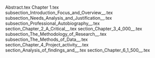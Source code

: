 Abstract.tex
Chapter 1.tex
subsection_Introduction_Focus_and_Overview__.tex
subsection_Needs_Analysis_and_Justification__.tex
subsection_Professional_Autobiography__.tex
section_Chapter_2_A_Critical__.tex
section_Chapter_3_4_000__.tex
subsection_The_Methodology_of_Research__.tex
subsection_The_Methods_of_Data__.tex
section_Chapter_4_Project_activity__.tex
section_Analysis_of_findings_and__.tex
section_Chapter_6_1_500__.tex
